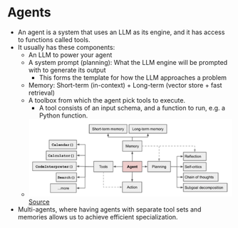 # Agents

- An agent is a system that uses an LLM as its engine, and it has access to functions called tools.
- It usually has these components:
  - An LLM to power your agent
  - A system prompt (planning): What the LLM engine will be prompted with to generate its output
    - This forms the template for how the LLM approaches a problem
  - Memory: Short-term (in-context) + Long-term (vector store + fast retrieval)
  - A toolbox from which the agent pick tools to execute. 
    - A tool consists of an input schema, and a function to run, e.g. a Python function.
  - ![agents.png](agents.png)[Source](https://lilianweng.github.io/posts/2023-06-23-agent/)
- Multi-agents, where having agents with separate tool sets and memories allows us to achieve efficient specialization.